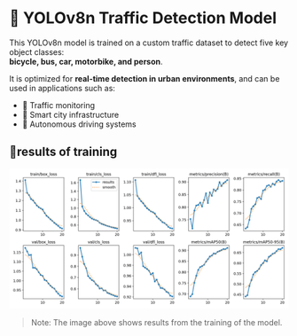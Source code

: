 # 🚦 YOLOv8n Traffic Detection Model

This YOLOv8n model is trained on a custom traffic dataset to detect five key object classes:  
**bicycle, bus, car, motorbike, and person**.

It is optimized for **real-time detection in urban environments**, and can be used in applications such as:
- 🚗 Traffic monitoring
- 🌆 Smart city infrastructure
- 🚙 Autonomous driving systems

## 📸results of training
![training results](results.png)

> Note: The image above shows results from the training of the model.
